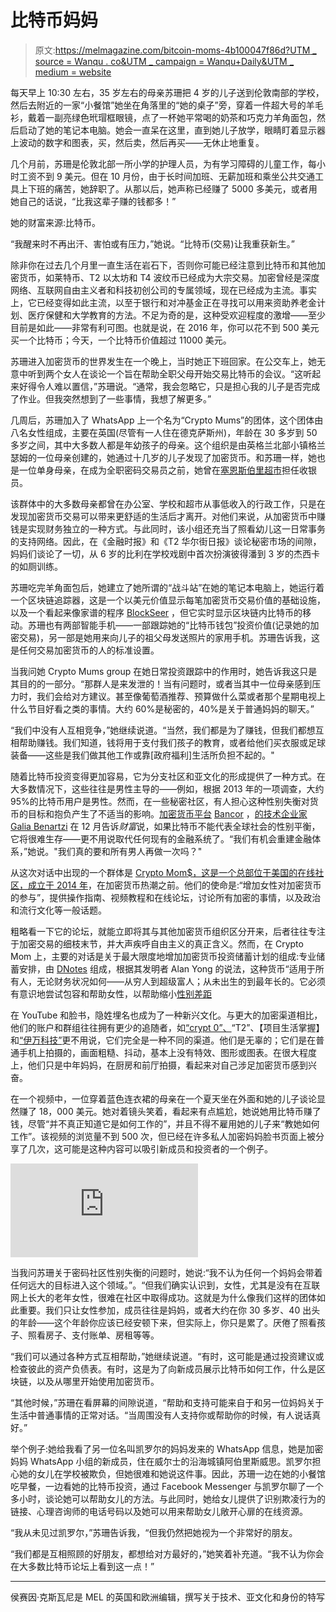 # 比特币妈妈

> 原文:[https://melmagazine.com/bitcoin-moms-4b100047f86d?UTM _ source = Wanqu . co&UTM _ campaign = Wanqu+Daily&UTM _ medium = website](https://melmagazine.com/bitcoin-moms-4b100047f86d?utm_source=wanqu.co&utm_campaign=Wanqu+Daily&utm_medium=website)

每天早上 10:30 左右，35 岁左右的母亲苏珊把 4 岁的儿子送到伦敦南部的学校，然后去附近的一家“小餐馆”她坐在角落里的“她的桌子”旁，穿着一件超大号的羊毛衫，戴着一副亮绿色玳瑁框眼镜，点了一杯她平常喝的奶茶和巧克力羊角面包，然后启动了她的笔记本电脑。她会一直呆在这里，直到她儿子放学，眼睛盯着显示器上波动的数字和图表，买，然后卖，然后再买——无休止地重复。

几个月前，苏珊是伦敦北部一所小学的护理人员，为有学习障碍的儿童工作，每小时工资不到 9 美元。但在 10 月份，由于长时间加班、无薪加班和乘坐公共交通工具上下班的痛苦，她辞职了。从那以后，她声称已经赚了 5000 多美元，或者用她自己的话说，“比我这辈子赚的钱都多！”

她的财富来源:比特币。

“我醒来时不再出汗、害怕或有压力，”她说。“比特币(交易)让我重获新生。”

除非你在过去几个月里一直生活在岩石下，否则你可能已经注意到比特币和其他加密货币，如莱特币、T2 以太坊和 T4 波纹币已经成为大宗交易。加密曾经是深度网络、互联网自由主义者和科技初创公司的专属领域，现在已经成为主流。事实上，它已经变得如此主流，以至于银行和对冲基金正在寻找可以用来资助养老金计划、医疗保健和大学教育的方法。不足为奇的是，这种受欢迎程度的激增——至少目前是如此——非常有利可图。也就是说，在 2016 年，你可以花不到 500 美元买一个比特币；今天，一个比特币价值超过 11000 美元。

苏珊进入加密货币的世界发生在一个晚上，当时她正下班回家。在公交车上，她无意中听到两个女人在谈论一个旨在帮助全职父母开始交易比特币的会议。“这听起来好得令人难以置信，”苏珊说。“通常，我会忽略它，只是担心我的儿子是否完成了作业。但我突然想到了一些事情，我想了解更多。”

几周后，苏珊加入了 WhatsApp 上一个名为“Crypto Mums”的团体，这个团体由八名女性组成，主要在英国(尽管有一人住在德克萨斯州)，年龄在 30 多岁到 50 多岁之间，其中大多数人都是年幼孩子的母亲。这个组织是由英格兰北部小镇格兰瑟姆的一位母亲创建的，她通过十几岁的儿子发现了加密货币。和苏珊一样，她也是一位单身母亲，在成为全职密码交易员之前，她曾在[塞恩斯伯里超市](http://www.sainsburys.co.uk/)担任收银员。

该群体中的大多数母亲都曾在办公室、学校和超市从事低收入的行政工作，只是在发现加密货币交易可以带来更舒适的生活后才离开。对他们来说，从加密货币中赚钱是实现财务独立的一种方式。与此同时，该小组还充当了照看幼儿这一日常事务的支持网络。因此，在《金融时报》和《T2 华尔街日报》谈论秘密市场的间隙，妈妈们谈论了一切，从 6 岁的比利在学校戏剧中首次扮演彼得潘到 3 岁的杰西卡的如厕训练。

苏珊吃完羊角面包后，她建立了她所谓的“战斗站”在她的笔记本电脑上，她运行着一个区块链追踪器，这是一个以美元价值显示每笔加密货币交易价值的基础设施，以及一个看起来像家谱的程序 [BlockSeer](https://www.blockseer.com/) ，但它实时显示区块链内比特币的移动。苏珊也有两部智能手机——一部跟踪她的“比特币钱包”投资价值(记录她的加密交易)，另一部是她用来向儿子的祖父母发送照片的家用手机。苏珊告诉我，这是任何交易加密货币的人的标准设置。

当我问她 Crypto Mums group 在她日常投资跟踪中的作用时，她告诉我这只是其目的的一部分。“那群人是来发泄的！当有问题时，或者当其中一位母亲感到压力时，我们会给对方建议。甚至像葡萄酒推荐、预算做什么菜或者那个星期电视上什么节目好看之类的事情。大约 60%是秘密的，40%是关于普通妈妈的聊天。”

“我们中没有人互相竞争，”她继续说道。“当然，我们都是为了赚钱，但我们都想互相帮助赚钱。我们知道，钱将用于支付我们孩子的教育，或者给他们买衣服或足球装备——这些是我们做其他工作或靠[政府福利]生活所负担不起的。"

随着比特币投资变得更加容易，它为分支社区和亚文化的形成提供了一种方式。在大多数情况下，这些往往是男性主导的——例如，根据 2013 年的一项调查，大约 95%的比特币用户是男性。然而，在一些秘密社区，有人担心这种性别失衡对货币的目标和抱负产生了不适当的影响。[加密货币平台](https://medium.com/@galiabenartzi) [Bancor](https://www.bancor.network/discover) ，[的技术企业家 Galia Benartzi](http://fortune.com/2017/12/12/bitcoin-cryptocurrency-women/) 在 12 月告诉*财富*说，如果比特币不能代表全球社会的性别平衡，它将很难生存——更不用说取代任何现有的金融系统了。“我们有机会重建金融体系，”她说。"我们真的要和所有男人再做一次吗？"

从这次对话中出现的一个群体是 [Crypto Mom$，这是一个总部位于美国的在线社区，成立于 2014 年](http://cryptomoms.com/)，在加密货币热潮之前。他们的使命是:“增加女性对加密货币的参与”，提供操作指南、视频教程和在线论坛，讨论所有加密的事情，以及政治和流行文化等一般话题。

粗略看一下它的论坛，就能立即将其与其他加密货币组织区分开来，后者往往专注于加密交易的细枝末节，并大声疾呼自由主义的真正含义。然而，在 Crypto Mom 上，主要的对话是关于最大限度地增加加密货币投资储蓄计划的组成:专业储蓄安排，由 [DNotes](http://dnotescoin.com/) 组成，根据其发明者 Alan Yong 的说法，这种货币“适用于所有人，无论财务状况如何——从穷人到超级富人；从未出生的到最年长的。它必须有意识地尝试包容和帮助女性，以帮助缩小[性别差距](https://cointelegraph.com/news/114515/bridging-the-gender-gap-400-power-women-in-fintech)

在 YouTube 和脸书，隐姓埋名也成为了一种新兴文化。与更大的加密渠道相比，他们的账户和群组往往拥有更少的追随者，如[“crypt 0”、](https://www.youtube.com/channel/UCdUSSt-IEUg2eq46rD7lu_g)“T2”、【项目生活掌握】和[“伊万科技”](https://www.youtube.com/user/LiljeqvistIvan)更不用说，它们完全是一种不同的渠道。他们是无辜的；它们是在普通手机上拍摄的，画面粗糙、抖动，基本上没有特效、图形或图表。在很大程度上，他们只是中年妈妈，在厨房和前厅拍摄，看起来对自己涉足加密货币感到兴奋。

在一个视频中，一位穿着蓝色连衣裙的母亲在一个夏天坐在外面和她的儿子谈论显然赚了 18，000 美元。她对着镜头笑着，看起来有点尴尬，她说她用比特币赚了钱，尽管“并不真正知道它是如何工作的”，并且不得不雇用她的儿子来“教她如何工作”。该视频的浏览量不到 500 次，但已经在许多私人加密妈妈脸书页面上被分享了几次，这可能是这种内容可以吸引新成员和投资者的一个例子。

<iframe loading="lazy" src="https://www.youtube.com/embed/8bMQaRaUgVc?feature=oembed" frameborder="0" allow="autoplay; encrypted-media" allowfullscreen="">VIDEO</iframe>

当我问苏珊关于密码社区性别失衡的问题时，她说:“我不认为任何一个妈妈会带着任何远大的目标进入这个领域。”。“但我们确实认识到，女性，尤其是没有在互联网上长大的老年女性，很难在社区中取得成功。这就是为什么像我们这样的团体如此重要。我们只让女性参加，成员往往是妈妈，或者大约在你 30 多岁、40 出头的年龄——这个年龄你应该已经安顿下来，但实际上，你只是累了。厌倦了照看孩子、照看房子、支付账单、房租等等。

“我们可以通过各种方式互相帮助，”她继续说道。“有时，这可能是通过投资建议或检查彼此的资产负债表。有时，这是为了向新成员展示比特币如何工作，什么是区块链，以及从哪里开始使用加密货币。

“其他时候，”苏珊在看屏幕的间隙说道，“帮助和支持可能来自于和另一位妈妈关于生活中普通事情的正常对话。“当周围没有人支持你或帮助你的时候，有人说话真好。”

举个例子:她给我看了另一位名叫凯罗尔的妈妈发来的 WhatsApp 信息，她是加密妈妈 WhatsApp 小组的新成员，住在威尔士的沿海城镇阿伯里斯威思。凯罗尔担心她的女儿在学校被欺负，但她很难和她说这件事。因此，苏珊一边在她的小餐馆吃早餐，一边看她的比特币投资，通过 Facebook Messenger 与凯罗尔聊了一个多小时，谈论她可以帮助女儿的方法。与此同时，她给女儿提供了识别欺凌行为的链接、心理咨询师的电话号码以及她可以用来帮助女儿敞开心扉的在线资源。

“我从未见过凯罗尔，”苏珊告诉我，“但我仍然把她视为一个非常好的朋友。

“我们都是互相照顾的好朋友，都想给对方最好的，”她笑着补充道。“我不认为你会在大多数比特币论坛上看到这一点！”

* * *

侯赛因·克斯瓦尼是 MEL 的英国和欧洲编辑，撰写关于技术、亚文化和身份的特写